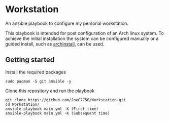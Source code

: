 # Workstation
An ansible playbook to configure my personal workstation.

This playbook is intended for post configuration of an Arch linux system. To achieve the initial installation the system can be configured manually or a guided install, such as [archinstall](https://github.com/archlinux/archinstall), can be used.

## Getting started

Install the required packages
```
sudo pacman -S git ansible -y
```

Clone this repository and run the playbook
```
git clone https://github.com/JoeC7756/Workstation.git
cd Workstation/
ansible-playbook main.yml -K (First time)
ansible-playbook main.yml -K (Subsequent time)
```